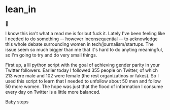 lean_in
=======

:nail_care:

I know this isn't what a read me is for but fuck it. Lately I've been feeling like I needed to do something -- however inconsequential -- to acknowledge this whole debate surrounding women in tech/journalism/startups. The issue seem so much bigger than me that it's hard to do anyting meaningful, so I'm going to try and do very small things.

First up, a lil python script with the goal of achieving gender parity in your Twitter followers. Earlier today I followed 355 people on Twitter, of which 213 were male and 102 were female (the rest organizatinos or fakes). So I used this script to learn that I needed to unfollow about 50 men and follow 50 more women. The hope was just that the flood of information I consume every day on Twitter is a little more balanced. 

Baby steps 
